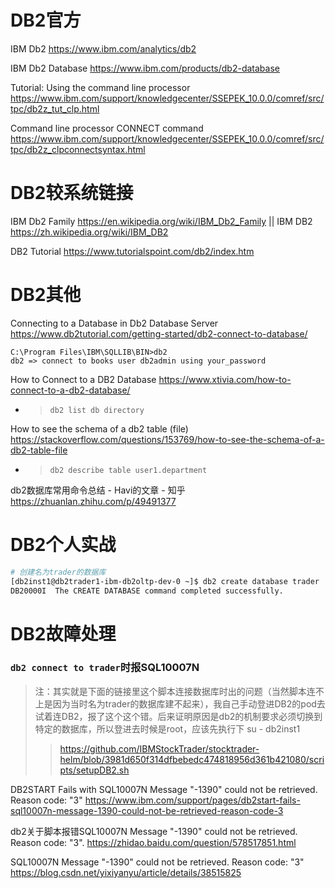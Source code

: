
# DB2官方

IBM Db2 https://www.ibm.com/analytics/db2

IBM Db2 Database https://www.ibm.com/products/db2-database

Tutorial: Using the command line processor https://www.ibm.com/support/knowledgecenter/SSEPEK_10.0.0/comref/src/tpc/db2z_tut_clp.html

Command line processor CONNECT command https://www.ibm.com/support/knowledgecenter/SSEPEK_10.0.0/comref/src/tpc/db2z_clpconnectsyntax.html

# DB2较系统链接

IBM Db2 Family https://en.wikipedia.org/wiki/IBM_Db2_Family || IBM DB2 https://zh.wikipedia.org/wiki/IBM_DB2

DB2 Tutorial https://www.tutorialspoint.com/db2/index.htm

# DB2其他

Connecting to a Database in Db2 Database Server https://www.db2tutorial.com/getting-started/db2-connect-to-database/
```
C:\Program Files\IBM\SQLLIB\BIN>db2
db2 => connect to books user db2admin using your_password
```

How to Connect to a DB2 Database https://www.xtivia.com/how-to-connect-to-a-db2-database/
- > `db2 list db directory`

How to see the schema of a db2 table (file) https://stackoverflow.com/questions/153769/how-to-see-the-schema-of-a-db2-table-file
- > `db2 describe table user1.department`

db2数据库常用命令总结 - Havi的文章 - 知乎 https://zhuanlan.zhihu.com/p/49491377

# DB2个人实战

```sh
# 创建名为trader的数据库
[db2inst1@db2trader1-ibm-db2oltp-dev-0 ~]$ db2 create database trader
DB20000I  The CREATE DATABASE command completed successfully.
```

# DB2故障处理

### `db2 connect to trader`时报SQL10007N

> 注：其实就是下面的链接里这个脚本连接数据库时出的问题（当然脚本连不上是因为当时名为trader的数据库建不起来），我自己手动登进DB2的pod去试着连DB2，报了这个这个错。后来证明原因是db2的机制要求必须切换到特定的数据库，所以登进去时候是root，应该先执行下 su - db2inst1
>> https://github.com/IBMStockTrader/stocktrader-helm/blob/3981d650f314dfbebedc474818956d361b421080/scripts/setupDB2.sh

DB2START Fails with SQL10007N Message "-1390" could not be retrieved. Reason code: "3" https://www.ibm.com/support/pages/db2start-fails-sql10007n-message-1390-could-not-be-retrieved-reason-code-3

db2关于脚本报错SQL10007N Message "-1390" could not be retrieved. Reason code: "3". https://zhidao.baidu.com/question/578517851.html

SQL10007N Message "-1390" could not be retrieved. Reason code: "3" https://blog.csdn.net/yixiyanyu/article/details/38515825
